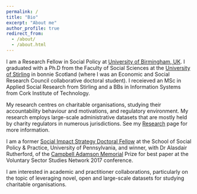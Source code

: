 ```yaml
---
permalink: /
title: "Bio"
excerpt: "About me"
author_profile: true
redirect_from: 
  - /about/
  - /about.html
---
```


I am a Research Fellow in Social Policy at [University of Birmingham, UK](https://www.birmingham.ac.uk/schools/social-policy/index.aspx). I graduated with a Ph.D from the Faculty of Social Sciences at the [University of Stirling](https://www.stir.ac.uk/social-sciences/) in bonnie Scotland (where I was an Economic and Social Research Council collaborative doctoral student). I receieved an MSc in Applied Social Research from Stirling and a BBs in Information Systems from Cork Institute of Technology.

My research centres on charitable organisations, studying their accountability behaviour and motivations, and regulatory environment. My research employs large-scale administrative datasets that are mostly held by charity regulators in numerous jurisdictions. See my [Research](https://diarmuidm.github.io/research/) page for more information.

I am a former [Social Impact Strategy Doctoral Fellow](http://socialimpactstrategy.org/research-ideas/doctoralfellowship/) at the School of Social Policy & Practice, University of Pennsylvania, and winner, with Dr Alasdair Rutherford, of the [Campbell Adamson Memorial](https://blogs.ncvo.org.uk/2017/11/09/promoting-charity-accountability-understanding-disclosure-of-serious-incidents/) Prize for best paper at the Voluntary Sector Studies Network 2017 conference.

I am interested in academic and practitioner collaborations, particularly on the topic of leveraging novel, open and large-scale datasets for studying charitable organisations.
